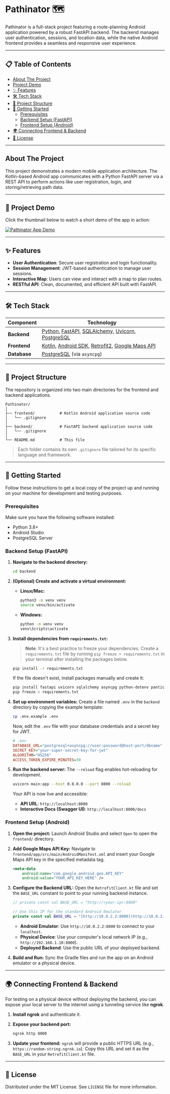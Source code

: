 # Pathinator 🗺️

Pathinator is a full-stack project featuring a route-planning Android application powered by a robust FastAPI backend. The backend manages user authentication, sessions, and location data, while the native Android frontend provides a seamless and responsive user experience.

---

## 📋 Table of Contents

- [About The Project](#about-the-project)
- [Project Demo](#-project-demo)
- [✨ Features](#-features)
- [🛠️ Tech Stack](#️-tech-stack)
- [📂 Project Structure](#-project-structure)
- [🚀 Getting Started](#-getting-started)
  - [Prerequisites](#prerequisites)
  - [Backend Setup (FastAPI)](#backend-setup-fastapi)
  - [Frontend Setup (Android)](#frontend-setup-android)
- [🌍 Connecting Frontend & Backend](#-connecting-frontend--backend)
- [📄 License](#-license)

---

## About The Project

This project demonstrates a modern mobile application architecture. The Kotlin-based Android app communicates with a Python FastAPI server via a REST API to perform actions like user registration, login, and storing/retrieving path data.

---

## 🎥 Project Demo

Click the thumbnail below to watch a short demo of the app in action:

[![Pathinator App Demo](https://img.youtube.com/vi/cUkibsHdCyM/0.jpg)](https://youtube.com/shorts/cUkibsHdCyM?feature=share)

---

## ✨ Features

* **User Authentication**: Secure user registration and login functionality.
* **Session Management**: JWT-based authentication to manage user sessions.
* **Interactive Map**: Users can view and interact with a map to plan routes.
* **RESTful API**: Clean, documented, and efficient API built with FastAPI.

---

## 🛠️ Tech Stack

| Component      | Technology                                                                                                                              |
| -------------- | --------------------------------------------------------------------------------------------------------------------------------------- |
| **Backend** | [Python](https://www.python.org/), [FastAPI](https://fastapi.tiangolo.com/), [SQLAlchemy](https://www.sqlalchemy.org/), [Uvicorn](https://www.uvicorn.org/), [PostgreSQL](https://www.postgresql.org/) |
| **Frontend** | [Kotlin](https://kotlinlang.org/), [Android SDK](https://developer.android.com/), [Retrofit2](https://square.github.io/retrofit/), [Google Maps API](https://developers.google.com/maps)           |
| **Database** | [PostgreSQL](https://www.postgresql.org/) (via `asyncpg`)                                                                                |

---

## 📂 Project Structure

The repository is organized into two main directories for the frontend and backend applications.

```
Pathinator/
│
├── frontend/           # Kotlin Android application source code
│   └── .gitignore
│
├── backend/            # FastAPI backend application source code
│   └── .gitignore
│
└── README.md           # This file
```
> Each folder contains its own `.gitignore` file tailored for its specific language and framework.

---

## 🚀 Getting Started

Follow these instructions to get a local copy of the project up and running on your machine for development and testing purposes.

### Prerequisites

Make sure you have the following software installed:
* Python 3.8+
* Android Studio
* PostgreSQL Server

### Backend Setup (FastAPI)

1.  **Navigate to the backend directory:**
    ```bash
    cd backend
    ```

2.  **(Optional) Create and activate a virtual environment:**
    * **Linux/Mac:**
        ```bash
        python3 -m venv venv
        source venv/bin/activate
        ```
    * **Windows:**
        ```bash
        python -m venv venv
        venv\Scripts\activate
        ```

3.  **Install dependencies from `requirements.txt`:**
    > **Note**: It's a best practice to freeze your dependencies. Create a `requirements.txt` file by running `pip freeze > requirements.txt` in your terminal after installing the packages below.
    ```bash
    pip install -r requirements.txt
    ```
    If the file doesn't exist, install packages manually and create it:
    ```bash
    pip install fastapi uvicorn sqlalchemy asyncpg python-dotenv pantic python-jose passlib[bcrypt]
    pip freeze > requirements.txt
    ```

4.  **Set up environment variables:**
    Create a file named `.env` in the `backend` directory by copying the example template:
    ```bash
    cp .env.example .env
    ```
    Now, edit the `.env` file with your database credentials and a secret key for JWT.
    ```ini
    # .env
    DATABASE_URL="postgresql+asyncpg://user:password@host:port/dbname"
    SECRET_KEY="your-super-secret-key-for-jwt"
    ALGORITHM="HS256"
    ACCESS_TOKEN_EXPIRE_MINUTES=30
    ```

5.  **Run the backend server:**
    The `--reload` flag enables hot-reloading for development.
    ```bash
    uvicorn main:app --host 0.0.0.0 --port 8000 --reload
    ```
    Your API is now live and accessible:
    * **API URL**: `http://localhost:8000`
    * **Interactive Docs (Swagger UI)**: `http://localhost:8000/docs`

### Frontend Setup (Android)

1.  **Open the project:**
    Launch Android Studio and select `Open` to open the `frontend/` directory.

2.  **Add Google Maps API Key:**
    Navigate to `frontend/app/src/main/AndroidManifest.xml` and insert your Google Maps API key in the specified metadata tag.
    ```xml
    <meta-data
        android:name="com.google.android.geo.API_KEY"
        android:value="YOUR_API_KEY_HERE" />
    ```

3.  **Configure the Backend URL:**
    Open the `RetrofitClient.kt` file and set the `BASE_URL` constant to point to your running backend instance.
    ```kotlin
    // private const val BASE_URL = "http://<your-ip>:8000"

    // Use this IP for the standard Android Emulator
    private const val BASE_URL = "[http://10.0.2.2:8000](http://10.0.2.2:8000)"
    ```
    * **Android Emulator**: Use `http://10.0.2.2:8000` to connect to your `localhost`.
    * **Physical Device**: Use your computer's local network IP (e.g., `http://192.168.1.10:8000`).
    * **Deployed Backend**: Use the public URL of your deployed backend.

4.  **Build and Run:**
    Sync the Gradle files and run the app on an Android emulator or a physical device.

---

## 🌍 Connecting Frontend & Backend

For testing on a physical device without deploying the backend, you can expose your local server to the internet using a tunneling service like **ngrok**.

1.  **Install ngrok** and authenticate it.

2.  **Expose your backend port:**
    ```bash
    ngrok http 8000
    ```

3.  **Update your frontend:**
    `ngrok` will provide a public HTTPS URL (e.g., `https://random-string.ngrok.io`). Copy this URL and set it as the `BASE_URL` in your `RetrofitClient.kt` file.

---

## 📄 License

Distributed under the MIT License. See `LICENSE` file for more information.
